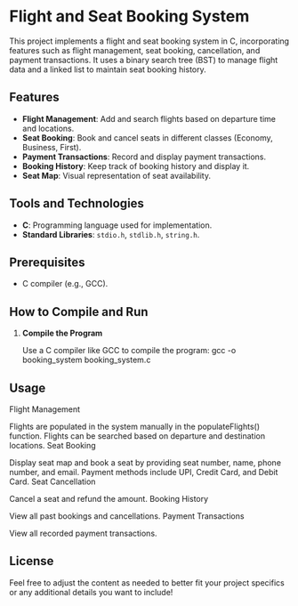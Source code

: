 # Flight and Seat Booking System

This project implements a flight and seat booking system in C, incorporating features such as flight management, seat booking, cancellation, and payment transactions. It uses a binary search tree (BST) to manage flight data and a linked list to maintain seat booking history.

## Features

- **Flight Management**: Add and search flights based on departure time and locations.
- **Seat Booking**: Book and cancel seats in different classes (Economy, Business, First).
- **Payment Transactions**: Record and display payment transactions.
- **Booking History**: Keep track of booking history and display it.
- **Seat Map**: Visual representation of seat availability.

## Tools and Technologies

- **C**: Programming language used for implementation.
- **Standard Libraries**: `stdio.h`, `stdlib.h`, `string.h`.

## Prerequisites

- C compiler (e.g., GCC).

## How to Compile and Run

1. **Compile the Program**

   Use a C compiler like GCC to compile the program:
      gcc -o booking_system booking_system.c

## Usage
Flight Management

Flights are populated in the system manually in the populateFlights() function.
Flights can be searched based on departure and destination locations.
Seat Booking

Display seat map and book a seat by providing seat number, name, phone number, and email.
Payment methods include UPI, Credit Card, and Debit Card.
Seat Cancellation

Cancel a seat and refund the amount.
Booking History

View all past bookings and cancellations.
Payment Transactions

View all recorded payment transactions.

## License

Feel free to adjust the content as needed to better fit your project specifics or any additional details you want to include!

   ```bash

